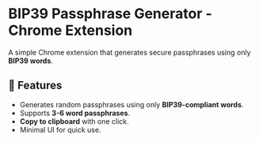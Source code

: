 # BIP39 Passphrase Generator - Chrome Extension

A simple Chrome extension that generates secure passphrases using only **BIP39 words**.

## 🚀 Features
- Generates random passphrases using only **BIP39-compliant words**.
- Supports **3-6 word passphrases**.
- **Copy to clipboard** with one click.
- Minimal UI for quick use.
